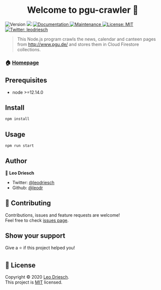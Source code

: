 <h1 align="center">Welcome to pgu-crawler 👋</h1>
<p>
  <img alt="Version" src="https://img.shields.io/badge/version-0.0.1-blue.svg?cacheSeconds=2592000" />
  <img src="https://img.shields.io/badge/node-%3E%3D12.14.0-blue.svg" />
  <a href="https://github.com/leodr/pgu-crawler#readme" target="_blank">
    <img alt="Documentation" src="https://img.shields.io/badge/documentation-yes-brightgreen.svg" />
  </a>
  <a href="https://github.com/leodr/pgu-crawler/graphs/commit-activity" target="_blank">
    <img alt="Maintenance" src="https://img.shields.io/badge/Maintained%3F-yes-green.svg" />
  </a>
  <a href="https://github.com/leodr/pgu-crawler/blob/master/LICENSE" target="_blank">
    <img alt="License: MIT" src="https://img.shields.io/github/license/leodr/pgu-crawler" />
  </a>
  <a href="https://twitter.com/leodriesch" target="_blank">
    <img alt="Twitter: leodriesch" src="https://img.shields.io/twitter/follow/leodriesch.svg?style=social" />
  </a>
</p>

> This Node.js program crawls the news, calendar and canteen pages from http://www.pgu.de/ and stores them in Cloud Firestore collections.

### 🏠 [Homepage](https://github.com/leodr/pgu-crawler)

## Prerequisites

-   node >=12.14.0

## Install

```sh
npm install
```

## Usage

```sh
npm run start
```

## Author

👤 **Leo Driesch**

-   Twitter: [@leodriesch](https://twitter.com/leodriesch)
-   Github: [@leodr](https://github.com/leodr)

## 🤝 Contributing

Contributions, issues and feature requests are welcome!<br />Feel free to check [issues page](https://github.com/leodr/pgu-crawler/issues).

## Show your support

Give a ⭐️ if this project helped you!

## 📝 License

Copyright © 2020 [Leo Driesch](https://github.com/leodr).<br />
This project is [MIT](https://github.com/leodr/pgu-crawler/blob/master/LICENSE) licensed.

